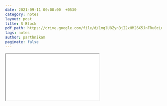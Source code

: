 ```yaml
---
date: 2021-09-11 00:00:00  +0530
category: notes
layout: post
title: S Block
pdf_path: https://drive.google.com/file/d/1mglU8ZynBjI2xHM26X5JnFRu0cLu7ZC9/preview?usp=sharing
tags: notes
author: parthnikam
paginate: false
---
```


<iframe class="embed-pdf" src="{{ page.pdf_path }}#toolbar=0" seamless="seamless" scrolling="no" style="overflow:hidden"></iframe>
